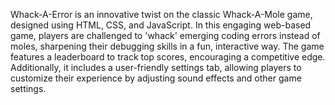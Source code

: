 Whack-A-Error is an innovative twist on the classic Whack-A-Mole game, designed using HTML, CSS, and JavaScript. In this engaging web-based game, players are challenged to 'whack' emerging coding errors instead of moles, sharpening their debugging skills in a fun, interactive way. The game features a leaderboard to track top scores, encouraging a competitive edge. Additionally, it includes a user-friendly settings tab, allowing players to customize their experience by adjusting sound effects and other game settings.
